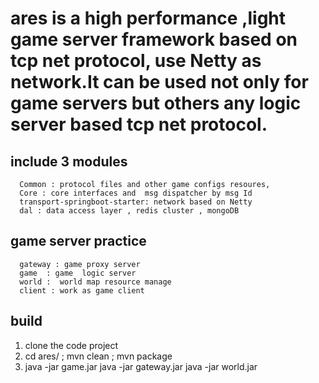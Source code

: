 # ares  is a high performance ,light game server framework based on tcp net protocol, use Netty as network.It can be used not only for game servers but others any logic server based tcp net protocol.

## include 3 modules
      Common : protocol files and other game configs resoures, 
      Core : core interfaces and  msg dispatcher by msg Id
      transport-springboot-starter: network based on Netty
      dal : data access layer , redis cluster , mongoDB
## game server practice
      gateway : game proxy server
      game  : game  logic server
      world :  world map resource manage
      client : work as game client

## build
1. clone the code project
2. cd  ares/   ; mvn clean ; mvn package
3. java -jar game.jar  java -jar gateway.jar  java -jar world.jar